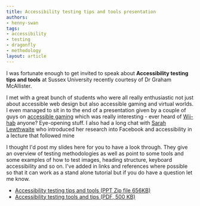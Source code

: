 ```yaml
---
title: Accessibility testing tips and tools presentation
authors:
- henny-swan
tags:
- accessibility
- testing
- dragonfly
- methodology
layout: article
---
```

<p>I was fortunate enough to get invited to speak about <strong>Accessibility testing tips and tools</strong> at Sussex University recently courtesy of Dr Graham McAllister.</p>

<p>I met with a great bunch of students who were all really enthusiastic not just about accessible web design but also accessible gaming and virtual worlds. I even managed to sit in to the end of a presentation given by a couple of guys on <a href="http://edwardanstead.wordpress.com/2008/12/07/hccs-advanced-topics-week-8/">accessible gaming</a> which was really interesting - ever heard of <a href="http://edition.cnn.com/2008/TECH/02/08/wiihabilitation.ap/index.html">Wii-hab</a> anyone? Eye-opening stuff. I also had a long chat with <a href="http://sarahlewthwaite.typepad.com/">Sarah Lewthwaite</a> who introduced her research into Facebook and accessibility in a lecture that followed mine</p>

<p>I thought I&#39;d post my slides here for you to have a look through. They give an overview of testing methodologies as well as point to some tools and some examples of how to test images, heading structure, keyboard accessibility and so on. I&#39;ve added in links and references where possible so that it can work as a stand alone tutorial but if you do have a question let me know.</p>

<ul>
<li><a href="/blog/accessibility-testing-tips-and-tools-presentation/TestingAccessibility.ppt.zip">Accessibility testing tips and tools (PPT Zip file 656KB)</a></li>
<li><a href="/blog/accessibility-testing-tips-and-tools-presentation/TestingAccessibility.pdf.zip">Accessibility testing tools and tips (PDF, 500 KB)</a></li></ul>

